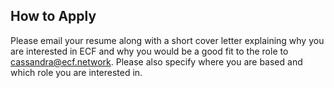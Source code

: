 ## How to Apply

Please email your resume along with a short cover letter explaining why you are interested in ECF and why you would be a good fit to the role to cassandra@ecf.network. Please also specify where you are based and which role you are interested in. 



